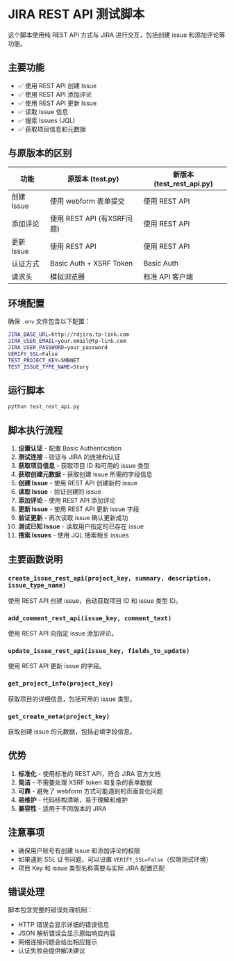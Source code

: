 # JIRA REST API 测试脚本

这个脚本使用纯 REST API 方式与 JIRA 进行交互，包括创建 issue 和添加评论等功能。

## 主要功能

- ✅ 使用 REST API 创建 Issue
- ✅ 使用 REST API 添加评论
- ✅ 使用 REST API 更新 Issue
- ✅ 读取 Issue 信息
- ✅ 搜索 Issues (JQL)
- ✅ 获取项目信息和元数据

## 与原版本的区别

| 功能 | 原版本 (test.py) | 新版本 (test_rest_api.py) |
|------|------------------|---------------------------|
| 创建 Issue | 使用 webform 表单提交 | 使用 REST API |
| 添加评论 | 使用 REST API (有XSRF问题) | 使用 REST API |
| 更新 Issue | 使用 REST API | 使用 REST API |
| 认证方式 | Basic Auth + XSRF Token | Basic Auth |
| 请求头 | 模拟浏览器 | 标准 API 客户端 |

## 环境配置

确保 `.env` 文件包含以下配置：

```bash
JIRA_BASE_URL=http://rdjira.tp-link.com
JIRA_USER_EMAIL=your.email@tp-link.com
JIRA_USER_PASSWORD=your_password
VERIFY_SSL=False
TEST_PROJECT_KEY=SMBNET
TEST_ISSUE_TYPE_NAME=Story
```

## 运行脚本

```bash
python test_rest_api.py
```

## 脚本执行流程

1. **设置认证** - 配置 Basic Authentication
2. **测试连接** - 验证与 JIRA 的连接和认证
3. **获取项目信息** - 获取项目 ID 和可用的 issue 类型
4. **获取创建元数据** - 获取创建 issue 所需的字段信息
5. **创建 Issue** - 使用 REST API 创建新的 issue
6. **读取 Issue** - 验证创建的 issue
7. **添加评论** - 使用 REST API 添加评论
8. **更新 Issue** - 使用 REST API 更新 issue 字段
9. **验证更新** - 再次读取 issue 确认更新成功
10. **测试已知 Issue** - 读取用户指定的已存在 issue
11. **搜索 Issues** - 使用 JQL 搜索相关 issues

## 主要函数说明

### `create_issue_rest_api(project_key, summary, description, issue_type_name)`
使用 REST API 创建 issue，自动获取项目 ID 和 issue 类型 ID。

### `add_comment_rest_api(issue_key, comment_text)`
使用 REST API 向指定 issue 添加评论。

### `update_issue_rest_api(issue_key, fields_to_update)`
使用 REST API 更新 issue 的字段。

### `get_project_info(project_key)`
获取项目的详细信息，包括可用的 issue 类型。

### `get_create_meta(project_key)`
获取创建 issue 的元数据，包括必填字段信息。

## 优势

1. **标准化** - 使用标准的 REST API，符合 JIRA 官方文档
2. **简洁** - 不需要处理 XSRF token 和复杂的表单数据
3. **可靠** - 避免了 webform 方式可能遇到的页面变化问题
4. **易维护** - 代码结构清晰，易于理解和维护
5. **兼容性** - 适用于不同版本的 JIRA

## 注意事项

- 确保用户账号有创建 issue 和添加评论的权限
- 如果遇到 SSL 证书问题，可以设置 `VERIFY_SSL=False`（仅限测试环境）
- 项目 Key 和 issue 类型名称需要与实际 JIRA 配置匹配

## 错误处理

脚本包含完整的错误处理机制：
- HTTP 错误会显示详细的错误信息
- JSON 解析错误会显示原始响应内容
- 网络连接问题会给出相应提示
- 认证失败会提供解决建议 